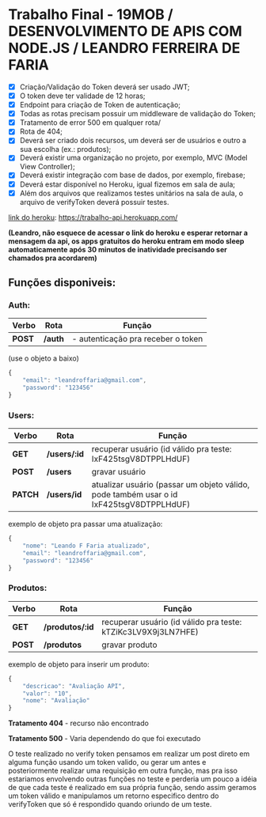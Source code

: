 # Trabalho Final - 19MOB / DESENVOLVIMENTO DE APIS COM NODE.JS / LEANDRO FERREIRA DE FARIA

- [x]  Criação/Validação do Token deverá ser usado JWT;
- [x]  O token deve ter validade de 12 horas;
- [x]  Endpoint para criação de Token de autenticação;
- [x]  Todas as rotas precisam possuir um middleware de validação do Token;
- [x]  Tratamento de error 500 em qualquer rota/
- [x]  Rota de 404;
- [x]  Deverá ser criado dois recursos, um deverá ser de usuários e outro a sua escolha (ex.: produtos);
- [x]  Deverá existir uma organização no projeto, por exemplo, MVC (Model View Controller);
- [x]  Deverá existir integração com base de dados, por exemplo, firebase;
- [x]  Deverá estar disponível no Heroku, igual fizemos em sala de aula;
- [x]  Além dos arquivos que realizamos testes unitários na sala de aula, o arquivo de verifyToken deverá possuir testes.

[link do heroku](https://trabalho-api.herokuapp.com/): https://trabalho-api.herokuapp.com/

**(Leandro, não esquece de acessar o link do heroku e esperar retornar a mensagem da api, os apps gratuitos do heroku entram em modo sleep automaticamente após 30 minutos de inatividade precisando ser chamados pra acordarem)**

## Funções disponiveis:
### Auth:
| **Verbo**  |  **Rota**  | **Função** |
| --- | --- | --- |
|  **POST**  |  **/auth**  |  - autenticação pra receber o token | 

 (use o objeto a baixo)

```javascript
{
    "email": "leandroffaria@gmail.com",
    "password": "123456"
}
```
### Users:
| **Verbo**  |  **Rota**  | **Função** |
| --- | --- | --- |
| **GET** |  **/users/:id** | recuperar usuário (id válido pra teste: IxF425tsgV8DTPPLHdUF) |
| **POST** | **/users** | gravar usuário |
| **PATCH** | **/users/id** | atualizar usuário (passar um objeto válido, pode também usar o id IxF425tsgV8DTPPLHdUF) |

exemplo de objeto pra passar uma atualização:
```javascript
{
    "nome": "Leando F Faria atualizado",
    "email": "leandroffaria@gmail.com",
    "password": "123456"
}
```
### Produtos:
| **Verbo**  |  **Rota**  | **Função** |
| --- | --- | --- |
| **GET** | **/produtos/:id** | recuperar usuário (id válido pra teste: kTZiKc3LV9X9j3LN7HFE)
| **POST** | **/produtos** | gravar produto
exemplo de objeto para inserir um produto:
```javascript
{
    "descricao": "Avaliação API",
    "valor": "10",
    "nome": "Avaliação"
}
```
**Tratamento 404** - recurso não encontrado

**Tratamento 500** - Varia dependendo do que foi executado
    
O teste realizado no verify token pensamos em realizar um post direto em alguma função usando um token valido, ou gerar um antes e posteriormente realizar uma requisição em outra função, mas pra isso estariamos envolvendo outras funções no teste e perderia um pouco a idéia de que cada teste é realizado em sua própria função, sendo assim geramos um token válido e manipulamos um retorno especifico dentro do verifyToken que só é respondido quando oriundo de um teste.
